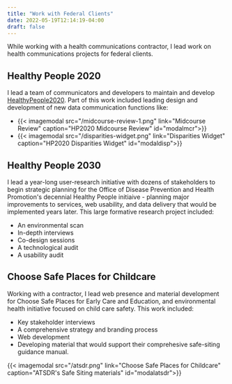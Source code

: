 ```yaml
---
title: "Work with Federal Clients"
date: 2022-05-19T12:14:19-04:00
draft: false
---
```


While working with a health communications contractor, I lead work on health communications projects for federal clients. 

## Healthy People 2020
I lead a team of communicators and developers to maintain and develop [HealthyPeople2020](https://www.healthypeople.gov/2020). Part of this work included leading design and development of new data communication functions like:
- {{< imagemodal src="/midcourse-review-1.png" link="Midcourse Review" caption="HP2020 Midcourse Review" id="modalmcr">}}
- {{< imagemodal src="/disparities-widget.png" link="Disparities Widget" caption="HP2020 Disparities Widget" id="modaldisp">}}

## Healthy People 2030
I lead a year-long user-research initiative with dozens of stakeholders to begin strategic planning for the Office of Disease Prevention and Health Promotion's decennial Healthy People initiaive - planning major improvements to services, web usability, and data delivery that would be implemented years later. This large formative research project included:
- An environmental scan
- In-depth interviews
- Co-design sessions
- A technological audit
- A usability audit

## Choose Safe Places for Childcare
Working with a contractor, I lead web presence and material development for Choose Safe Places for Early Care and Education, and environmental health initiative focused on child care safety. This work included:
- Key stakeholder interviews
- A comprehensive strategy and branding process
- Web development
- Developing material that would support their comprehesive safe-siting guidance manual.

{{< imagemodal src="/atsdr.png" link="Choose Safe Places for Childcare" caption="ATSDR's Safe Siting materials" id="modalatsdr">}}

